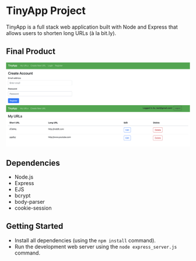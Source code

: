 # TinyApp Project

TinyApp is a full stack web application built with Node and Express that allows users to shorten long URLs (à la bit.ly).

## Final Product

!["Tiny App registration page"](https://github.com/lenilsamuel/tinyapp/blob/master/docs/urls-register.png)
!["URLs page"](https://github.com/lenilsamuel/tinyapp/blob/master/docs/urls-page.png)

## Dependencies

- Node.js
- Express
- EJS
- bcrypt
- body-parser
- cookie-session


## Getting Started

- Install all dependencies (using the `npm install` command).
- Run the development web server using the `node express_server.js` command.